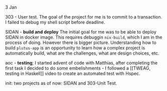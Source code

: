 3 Jan

303 - User test.
The goal of the project for me is to commit to a transaction. I failed to debug my shell script before deadline.

SIDAN - **build and deploy**
The initial goal for me was to be able to deploy SIDAN in docker image. This requires debuggin `nix-build`, which I am in the process of doing. However there is bigger picture. Understanding how to build `plutus-app` is an opportunity to learn how a complex project is automatically build, what are the challenges, what are design choices, etc.

aoc - **testing**; I started advent of code with Matthias, after completing the first task I decided to do some embelishments - I followed a [[TWEAG, testing in Haskell]] video to create an automated test with Hspec.

init: two projects as of now: SIDAN and 303-Unit Test.

